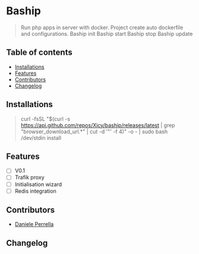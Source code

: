 # Baship
> Run php apps in server with docker. Project create auto dockerfile and configurations.
Baship init
Baship start
Baship stop
Baship update

## Table of contents
- [Installations](#installations)
- [Features](#features)
- [Contributors](#contributors)
- [Changelog](#changelog)

<a name="installations"></a>
## Installations
> curl -fsSL "$(curl -s https://api.github.com/repos/Xicy/baship/releases/latest | grep "browser_download_url.*"  | cut -d '"' -f 4)" -o - | sudo bash /dev/stdin install

<a name="features"></a>
## Features
- [ ] V0.1
- [ ] Trafik proxy
- [ ] Initialisation wizard
- [ ] Redis integration

<a name="contributors"></a>
## Contributors
- [Daniele Perrella](https://github.com/dvgniele/)

<a name="changelog"></a>
## Changelog
